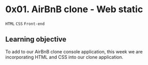 # 0x01. AirBnB clone - Web static
`HTML` `CSS` `Front-end`

## Learning objective 
To add to our AirBnB clone console application, this week we are incorporating HTML and CSS into our clone application. 
